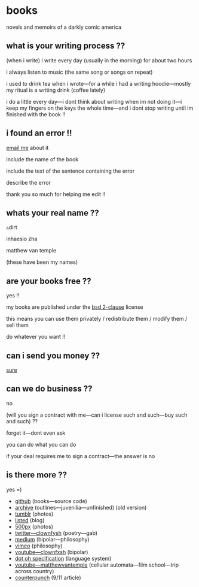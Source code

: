 # books

novels and memoirs of a darkly comic america

## what is your writing process ??

(when i write) i write every day (usually in the morning) for about two hours

i always listen to music (the same song or songs on repeat)

i used to drink tea when i wrote—for a while i had a writing hoodie—mostly my ritual is a writing drink (coffee lately)

i do a little every day—i dont think about writing when im not doing it—i keep my fingers on the keys the whole time—and i dont stop writing until im finished with the book !!

## i found an error !!

[email me](mailto:dirt@fastmail.com) about it

include the name of the book

include the text of the sentence containing the error

describe the error

thank you so much for helping me edit !!

## whats your real name ??

▵dirt

inhaesio zha

matthew van temple

(these have been my names)

## are your books free ??

yes !!

my books are published under the [bsd 2-clause](https://github.com/triangledirt/books/blob/main/LICENSE) license

this means you can use them privately / redistribute them / modify them / sell them

do whatever you want !!

## can i send you money ??

[sure](https://cash.app/$triangledirt)

## can we do business ??

no

(will you sign a contract with me—can i license such and such—buy such and such) ??

forget it—dont even ask

you can do what you can do

if your deal requires me to sign a contract—the answer is no

## is there more ??

yes =)

- [github](https://github.com/triangledirt) (books—source code)
- [archive](http://archive.dirt.fastmail.com.user.fm/) (outlines—juvenilia—unfinished) (old version)
- [tumblr](https://www.tumblr.com/triangledirt) (photos)
- [listed](https://listed.to/@triangledirt) (blog)
- [500px](https://500px.com/p/triangledirt?view=photos) (photos)
- [twitter—clownfysh](https://twitter.com/clownfysh) (poetry—gab)
- [medium](https://medium.com/@deadnovelist) (bipolar—philosophy)
- [vimeo](https://vimeo.com/deadnovelist) (philosophy)
- [youtube—clownfxsh](https://m.youtube.com/user/clownfxsh/videos) (bipolar)
- [dot oh specification](https://docs.google.com/document/d/18vFDRfgUui8Ye0jJJd3lm088-3u8hnQbBrwKEp6vatM/mobilebasic?authkey=CNub6MEH&hl=en) (language system)
- [youtube—matthewvantemple](https://m.youtube.com/user/matthewvantemple/videos) (cellular automata—film school—trip across country)
- [counterpunch](https://www.counterpunch.org/2001/10/09/marginalization-and-terror/) (9/11 article)
